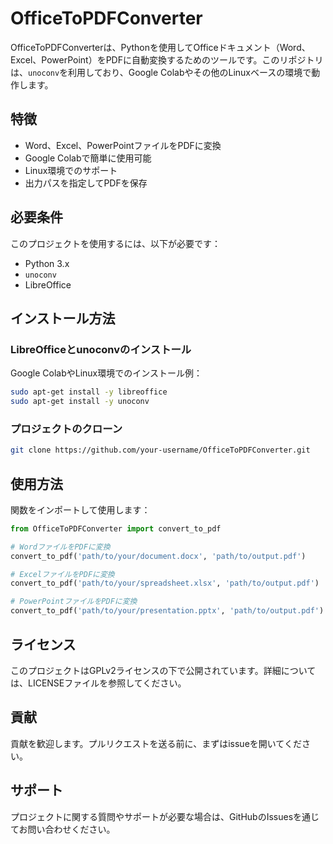 # OfficeToPDFConverter

OfficeToPDFConverterは、Pythonを使用してOfficeドキュメント（Word、Excel、PowerPoint）をPDFに自動変換するためのツールです。このリポジトリは、`unoconv`を利用しており、Google Colabやその他のLinuxベースの環境で動作します。

## 特徴

- Word、Excel、PowerPointファイルをPDFに変換
- Google Colabで簡単に使用可能
- Linux環境でのサポート
- 出力パスを指定してPDFを保存

## 必要条件

このプロジェクトを使用するには、以下が必要です：

- Python 3.x
- `unoconv`
- LibreOffice

## インストール方法

### LibreOfficeとunoconvのインストール

Google ColabやLinux環境でのインストール例：

```bash
sudo apt-get install -y libreoffice
sudo apt-get install -y unoconv
```

### プロジェクトのクローン

```bash
git clone https://github.com/your-username/OfficeToPDFConverter.git
```

## 使用方法

関数をインポートして使用します：

```python
from OfficeToPDFConverter import convert_to_pdf

# WordファイルをPDFに変換
convert_to_pdf('path/to/your/document.docx', 'path/to/output.pdf')

# ExcelファイルをPDFに変換
convert_to_pdf('path/to/your/spreadsheet.xlsx', 'path/to/output.pdf')

# PowerPointファイルをPDFに変換
convert_to_pdf('path/to/your/presentation.pptx', 'path/to/output.pdf')

```

## ライセンス

このプロジェクトはGPLv2ライセンスの下で公開されています。詳細については、LICENSEファイルを参照してください。

## 貢献

貢献を歓迎します。プルリクエストを送る前に、まずはissueを開いてください。

## サポート

プロジェクトに関する質問やサポートが必要な場合は、GitHubのIssuesを通じてお問い合わせください。